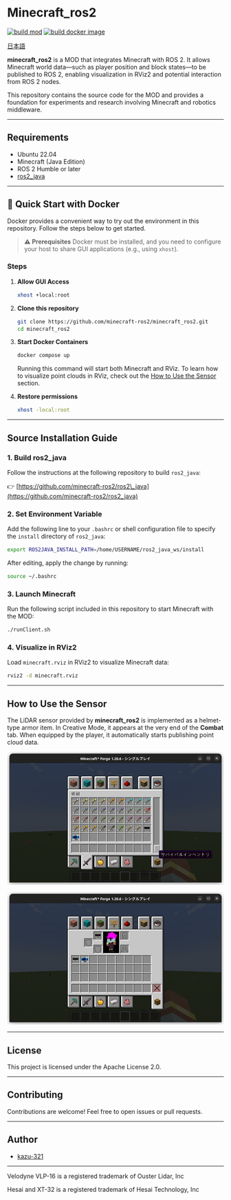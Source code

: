 # Minecraft\_ros2
[![build mod](https://github.com/minecraft-ros2/minecraft_ros2/actions/workflows/build_test.yaml/badge.svg)](https://github.com/minecraft-ros2/minecraft_ros2/actions/workflows/build_test.yaml)
[![build docker image](https://github.com/minecraft-ros2/minecraft_ros2/actions/workflows/docker_build_main.yaml/badge.svg)](https://github.com/minecraft-ros2/minecraft_ros2/actions/workflows/docker_build_main.yaml)

[日本語](README_JP.md)

**minecraft_ros2** is a MOD that integrates Minecraft with ROS 2. It allows Minecraft world data—such as player position and block states—to be published to ROS 2, enabling visualization in RViz2 and potential interaction from ROS 2 nodes.

This repository contains the source code for the MOD and provides a foundation for experiments and research involving Minecraft and robotics middleware.

---

## Requirements

* Ubuntu 22.04
* Minecraft (Java Edition)
* ROS 2 Humble or later
* [ros2\_java](https://github.com/minecraft-ros2/ros2_java)

---
## 🚢 Quick Start with Docker

Docker provides a convenient way to try out the environment in this repository. Follow the steps below to get started.

> **⚠️ Prerequisites**
> Docker must be installed, and you need to configure your host to share GUI applications (e.g., using `xhost`).

### Steps

1. **Allow GUI Access**

   ```bash
   xhost +local:root
   ```

2. **Clone this repository**

   ```bash
   git clone https://github.com/minecraft-ros2/minecraft_ros2.git
   cd minecraft_ros2
   ```

3. **Start Docker Containers**

   ```bash
   docker compose up
   ```

   Running this command will start both Minecraft and RViz. To learn how to visualize point clouds in RViz, check out the [How to Use the Sensor](#how-to-use-the-sensor) section.

4. **Restore permissions**
   ```bash
   xhost -local:root
   ```
---
## Source Installation Guide

### 1. Build ros2\_java

Follow the instructions at the following repository to build `ros2_java`:

👉 [https://github.com/minecraft-ros2/ros2\_java](https://github.com/minecraft-ros2/ros2_java)

### 2. Set Environment Variable

Add the following line to your `.bashrc` or shell configuration file to specify the `install` directory of `ros2_java`:

```bash
export ROS2JAVA_INSTALL_PATH=/home/USERNAME/ros2_java_ws/install
```

After editing, apply the change by running:

```bash
source ~/.bashrc
```

### 3. Launch Minecraft

Run the following script included in this repository to start Minecraft with the MOD:

```bash
./runClient.sh
```

### 4. Visualize in RViz2

Load `minecraft.rviz` in RViz2 to visualize Minecraft data:

```bash
rviz2 -d minecraft.rviz
```

---

## How to Use the Sensor

The LiDAR sensor provided by **minecraft\_ros2** is implemented as a helmet-type armor item. In Creative Mode, it appears at the very end of the **Combat** tab. When equipped by the player, it automatically starts publishing point cloud data.

![lidar_2](/images/lidar_2.png)

![lidar_1](/images/lidar_1.png)

---

## License

This project is licensed under the Apache License 2.0.

---

## Contributing

Contributions are welcome! Feel free to open issues or pull requests.

---

## Author

* [kazu-321](https://github.com/kazu-321)

---


Velodyne VLP-16 is a registered trademark of Ouster Lidar, Inc

Hesai and XT-32 is a registered trademark of Hesai Technology, Inc
